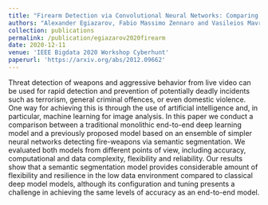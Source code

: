 ```yaml
---
title: "Firearm Detection via Convolutional Neural Networks: Comparing a Semantic Segmentation Model Against End-to-End Solutions"
authors: "Alexander Egiazarov, Fabio Massimo Zennaro and Vasileios Mavroeidis"
collection: publications
permalink: /publication/egiazarov2020firearm
date: 2020-12-11
venue: 'IEEE Bigdata 2020 Workshop Cyberhunt'
paperurl: 'https://arxiv.org/abs/2012.09662'
---
```


Threat detection of weapons and aggressive behavior from live video can be used for rapid detection and prevention of potentially deadly incidents such as terrorism, general criminal offences, or even domestic violence. One way for achieving this is through the use of artificial intelligence and, in particular, machine learning for image analysis.
In this paper we conduct a comparison between a traditional monolithic end-to-end deep learning model and a previously proposed model based on an ensemble of simpler neural networks detecting fire-weapons via semantic segmentation. We evaluated both models from different points of view, including accuracy, computational and data complexity, flexibility and reliability. Our results show that a semantic segmentation model provides considerable amount of flexibility and resilience in the low data environment compared to classical deep model models, although its configuration and tuning presents a challenge in achieving the same levels of accuracy as an end-to-end model.
